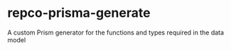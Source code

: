 # repco-prisma-generate

A custom Prism generator for the functions and types required in the data model
